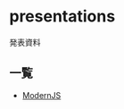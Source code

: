 # presentations

発表資料

## 一覧

* [ModernJS](https://github.com/Mushus/presentations/blob/master/modern_js.md)
